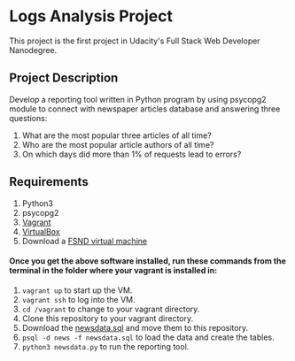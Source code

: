 # Logs Analysis Project
This project is the first project in Udacity's Full Stack Web Developer Nanodegree.

## Project Description
Develop a reporting tool written in Python program by using psycopg2 module to connect with newspaper articles database and answering three questions:
1. What are the most popular three articles of all time?
2. Who are the most popular article authors of all time?
3. On which days did more than 1% of requests lead to errors?

## Requirements
1. Python3
2. psycopg2
3. [Vagrant](https://www.vagrantup.com/)
4. [VirtualBox](https://www.virtualbox.org/)
5. Download	a	[FSND	virtual	machine](https://github.com/udacity/fullstack-nanodegree-vm)

#### Once	you	get	the	above	software	installed, run these commands from the terminal in the folder where your vagrant is installed in:
1. ```vagrant up``` to start up the VM.
2. ```vagrant ssh``` to log into the VM.
3. ```cd /vagrant``` to change to your vagrant directory.
4.  Clone this repository to your vagrant directory.
5.  Download the [newsdata.sql](https://d17h27t6h515a5.cloudfront.net/topher/2016/August/57b5f748_newsdata/newsdat) and move them to this repository.
6. ```psql -d news -f newsdata.sql``` to load the data and create the tables.
7. ```python3 newsdata.py``` to run the reporting tool.
